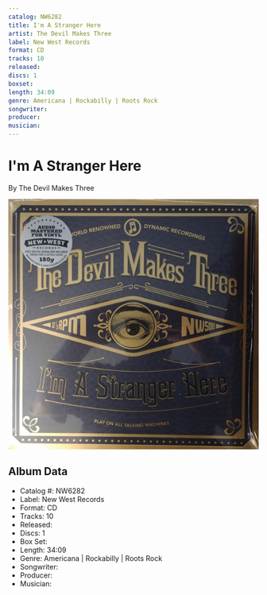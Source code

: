 ```yaml
---
catalog: NW6282
title: I'm A Stranger Here
artist: The Devil Makes Three
label: New West Records
format: CD
tracks: 10
released: 
discs: 1
boxset: 
length: 34:09
genre: Americana | Rockabilly | Roots Rock
songwriter: 
producer: 
musician: 
---
```


# I'm A Stranger Here

By The Devil Makes Three

![](../../assets/cdcovers/The_Devil_Makes_Three-Im_A_Stranger_Here.png)

## Album Data

- Catalog #: NW6282
- Label: New West Records
- Format: CD
- Tracks: 10
- Released: 
- Discs: 1
- Box Set: 
- Length: 34:09
- Genre: Americana | Rockabilly | Roots Rock
- Songwriter: 
- Producer: 
- Musician: 

